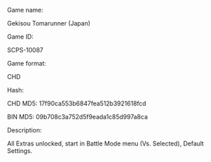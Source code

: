 Game name:

Gekisou Tomarunner (Japan)

Game ID:

SCPS-10087

Game format:

CHD

Hash:

CHD MD5: 17f90ca553b6847fea512b3921618fcd

BIN MD5: 09b708c3a752d5f9eada1c85d997a8ca

Description:

All Extras unlocked, start in Battle Mode menu (Vs. Selected), Default Settings.
